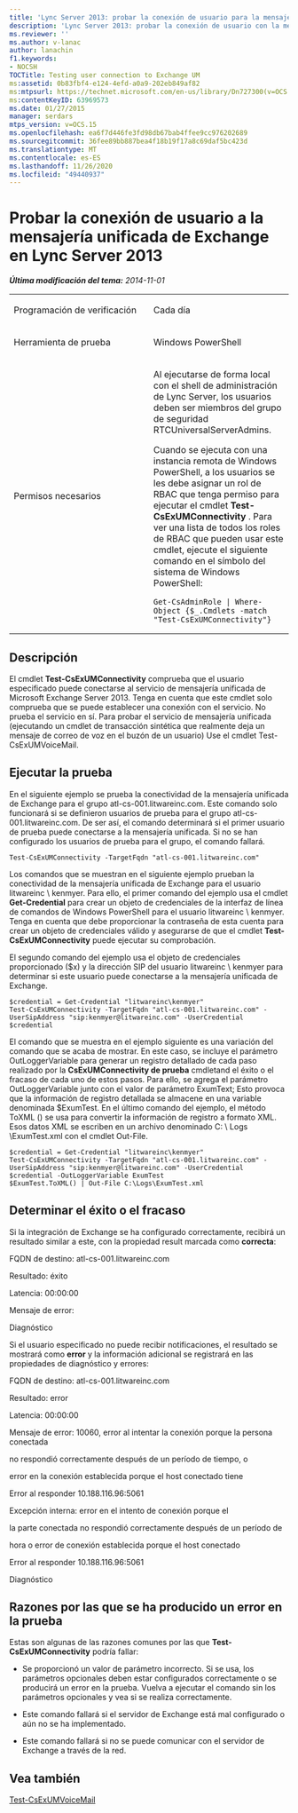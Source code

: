 ```yaml
---
title: 'Lync Server 2013: probar la conexión de usuario para la mensajería unificada de Exchange'
description: 'Lync Server 2013: probar la conexión de usuario con la mensajería unificada de Exchange.'
ms.reviewer: ''
ms.author: v-lanac
author: lanachin
f1.keywords:
- NOCSH
TOCTitle: Testing user connection to Exchange UM
ms:assetid: 0b83fbf4-e124-4efd-a0a9-202eb849af82
ms:mtpsurl: https://technet.microsoft.com/en-us/library/Dn727300(v=OCS.15)
ms:contentKeyID: 63969573
ms.date: 01/27/2015
manager: serdars
mtps_version: v=OCS.15
ms.openlocfilehash: ea6f7d446fe3fd98db67bab4ffee9cc976202689
ms.sourcegitcommit: 36fee89bb887bea4f18b19f17a8c69daf5bc423d
ms.translationtype: MT
ms.contentlocale: es-ES
ms.lasthandoff: 11/26/2020
ms.locfileid: "49440937"
---
```

# <a name="testing-user-connection-to-exchange-um-in-lync-server-2013"></a>Probar la conexión de usuario a la mensajería unificada de Exchange en Lync Server 2013

<div data-xmlns="http://www.w3.org/1999/xhtml">

<div class="topic" data-xmlns="http://www.w3.org/1999/xhtml" data-msxsl="urn:schemas-microsoft-com:xslt" data-cs="https://msdn.microsoft.com/">

<div data-asp="https://msdn2.microsoft.com/asp">



</div>

<div id="mainSection">

<div id="mainBody">

<span> </span>

_**Última modificación del tema:** 2014-11-01_


<table>
<colgroup>
<col style="width: 50%" />
<col style="width: 50%" />
</colgroup>
<tbody>
<tr class="odd">
<td><p>Programación de verificación</p></td>
<td><p>Cada día</p></td>
</tr>
<tr class="even">
<td><p>Herramienta de prueba</p></td>
<td><p>Windows PowerShell</p></td>
</tr>
<tr class="odd">
<td><p>Permisos necesarios</p></td>
<td><p>Al ejecutarse de forma local con el shell de administración de Lync Server, los usuarios deben ser miembros del grupo de seguridad RTCUniversalServerAdmins.</p>
<p>Cuando se ejecuta con una instancia remota de Windows PowerShell, a los usuarios se les debe asignar un rol de RBAC que tenga permiso para ejecutar el cmdlet <strong>Test-CsExUMConnectivity</strong> . Para ver una lista de todos los roles de RBAC que pueden usar este cmdlet, ejecute el siguiente comando en el símbolo del sistema de Windows PowerShell:</p>
<pre><code>Get-CsAdminRole | Where-Object {$_.Cmdlets -match &quot;Test-CsExUMConnectivity&quot;}</code></pre></td>
</tr>
</tbody>
</table>


<div>

## <a name="description"></a>Descripción

El cmdlet **Test-CsExUMConnectivity** comprueba que el usuario especificado puede conectarse al servicio de mensajería unificada de Microsoft Exchange Server 2013. Tenga en cuenta que este cmdlet solo comprueba que se puede establecer una conexión con el servicio. No prueba el servicio en sí. Para probar el servicio de mensajería unificada (ejecutando un cmdlet de transacción sintética que realmente deja un mensaje de correo de voz en el buzón de un usuario) Use el cmdlet Test-CsExUMVoiceMail.

</div>

<div>

## <a name="running-the-test"></a>Ejecutar la prueba

En el siguiente ejemplo se prueba la conectividad de la mensajería unificada de Exchange para el grupo atl-cs-001.litwareinc.com. Este comando solo funcionará si se definieron usuarios de prueba para el grupo atl-cs-001.litwareinc.com. De ser así, el comando determinará si el primer usuario de prueba puede conectarse a la mensajería unificada. Si no se han configurado los usuarios de prueba para el grupo, el comando fallará.

    Test-CsExUMConnectivity -TargetFqdn "atl-cs-001.litwareinc.com" 

Los comandos que se muestran en el siguiente ejemplo prueban la conectividad de la mensajería unificada de Exchange para el usuario litwareinc \\ kenmyer. Para ello, el primer comando del ejemplo usa el cmdlet **Get-Credential** para crear un objeto de credenciales de la interfaz de línea de comandos de Windows PowerShell para el usuario litwareinc \\ kenmyer. Tenga en cuenta que debe proporcionar la contraseña de esta cuenta para crear un objeto de credenciales válido y asegurarse de que el cmdlet **Test-CsExUMConnectivity** puede ejecutar su comprobación.

El segundo comando del ejemplo usa el objeto de credenciales proporcionado ($x) y la dirección SIP del usuario litwareinc \\ kenmyer para determinar si este usuario puede conectarse a la mensajería unificada de Exchange.

    $credential = Get-Credential "litwareinc\kenmyer" 
    Test-CsExUMConnectivity -TargetFqdn "atl-cs-001.litwareinc.com" -UserSipAddress "sip:kenmyer@litwareinc.com" -UserCredential $credential

El comando que se muestra en el ejemplo siguiente es una variación del comando que se acaba de mostrar. En este caso, se incluye el parámetro OutLoggerVariable para generar un registro detallado de cada paso realizado por la **CsExUMConnectivity de prueba** cmdletand el éxito o el fracaso de cada uno de estos pasos. Para ello, se agrega el parámetro OutLoggerVariable junto con el valor de parámetro ExumText; Esto provoca que la información de registro detallada se almacene en una variable denominada $ExumTest. En el último comando del ejemplo, el método ToXML () se usa para convertir la información de registro a formato XML. Esos datos XML se escriben en un archivo denominado C: \\ Logs \\ExumTest.xml con el cmdlet Out-File.

    $credential = Get-Credential "litwareinc\kenmyer" 
    Test-CsExUMConnectivity -TargetFqdn "atl-cs-001.litwareinc.com" -UserSipAddress "sip:kenmyer@litwareinc.com" -UserCredential $credential -OutLoggerVariable ExumTest 
    $ExumTest.ToXML() | Out-File C:\Logs\ExumTest.xml 

</div>

<div>

## <a name="determining-success-or-failure"></a>Determinar el éxito o el fracaso

Si la integración de Exchange se ha configurado correctamente, recibirá un resultado similar a este, con la propiedad result marcada como **correcta**:

FQDN de destino: atl-cs-001.litwareinc.com

Resultado: éxito

Latencia: 00:00:00

Mensaje de error:

Diagnóstico

Si el usuario especificado no puede recibir notificaciones, el resultado se mostrará como **error** y la información adicional se registrará en las propiedades de diagnóstico y errores:

FQDN de destino: atl-cs-001.litwareinc.com

Resultado: error

Latencia: 00:00:00

Mensaje de error: 10060, error al intentar la conexión porque la persona conectada

no respondió correctamente después de un período de tiempo, o

error en la conexión establecida porque el host conectado tiene

Error al responder 10.188.116.96:5061

Excepción interna: error en el intento de conexión porque el

la parte conectada no respondió correctamente después de un período de

hora o error de conexión establecida porque el host conectado

Error al responder 10.188.116.96:5061

Diagnóstico

</div>

<div>

## <a name="reasons-why-the-test-might-have-failed"></a>Razones por las que se ha producido un error en la prueba

Estas son algunas de las razones comunes por las que **Test-CsExUMConnectivity** podría fallar:

  - Se proporcionó un valor de parámetro incorrecto. Si se usa, los parámetros opcionales deben estar configurados correctamente o se producirá un error en la prueba. Vuelva a ejecutar el comando sin los parámetros opcionales y vea si se realiza correctamente.

  - Este comando fallará si el servidor de Exchange está mal configurado o aún no se ha implementado.

  - Este comando fallará si no se puede comunicar con el servidor de Exchange a través de la red.

</div>

<div>

## <a name="see-also"></a>Vea también


[Test-CsExUMVoiceMail](https://docs.microsoft.com/powershell/module/skype/Test-CsExUMVoiceMail)  
  

</div>

</div>

<span> </span>

</div>

</div>

</div>

